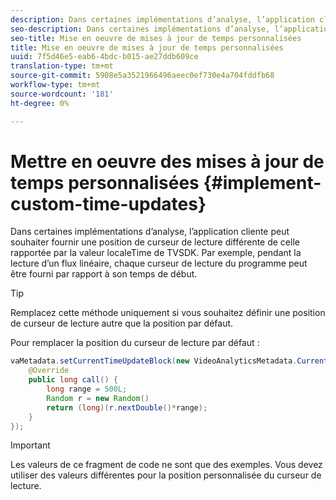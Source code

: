 ```yaml
---
description: Dans certaines implémentations d’analyse, l’application cliente peut souhaiter fournir une position de curseur de lecture différente de celle rapportée par la valeur localeTime de TVSDK. Par exemple, pendant la lecture d’un flux linéaire, chaque curseur de lecture du programme peut être fourni par rapport à son temps de début.
seo-description: Dans certaines implémentations d’analyse, l’application cliente peut souhaiter fournir une position de curseur de lecture différente de celle rapportée par la valeur localeTime de TVSDK. Par exemple, pendant la lecture d’un flux linéaire, chaque curseur de lecture du programme peut être fourni par rapport à son temps de début.
seo-title: Mise en oeuvre de mises à jour de temps personnalisées
title: Mise en oeuvre de mises à jour de temps personnalisées
uuid: 7f5d46e5-eab6-4bdc-b015-ae27ddb609ce
translation-type: tm+mt
source-git-commit: 5908e5a3521966496aeec0ef730e4a704fddfb68
workflow-type: tm+mt
source-wordcount: '181'
ht-degree: 0%

---
```



# Mettre en oeuvre des mises à jour de temps personnalisées {#implement-custom-time-updates}

Dans certaines implémentations d’analyse, l’application cliente peut souhaiter fournir une position de curseur de lecture différente de celle rapportée par la valeur localeTime de TVSDK. Par exemple, pendant la lecture d’un flux linéaire, chaque curseur de lecture du programme peut être fourni par rapport à son temps de début.

>[!TIP]
>
>Remplacez cette méthode uniquement si vous souhaitez définir une position de curseur de lecture autre que la position par défaut.

Pour remplacer la position du curseur de lecture par défaut :

```java
vaMetadata.setCurrentTimeUpdateBlock(new VideoAnalyticsMetadata.CurrentTimeUpdateBlock() { 
    @Override 
    public long call() { 
        long range = 500L; 
        Random r = new Random() 
        return (long)(r.nextDouble()*range); 
    } 
});
```

>[!IMPORTANT]
>
>Les valeurs de ce fragment de code ne sont que des exemples. Vous devez utiliser des valeurs différentes pour la position personnalisée du curseur de lecture.